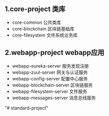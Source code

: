 ## 1.core-project 类库

- core-common 公共类库
- core-blockchain 区块链基础库
- core-filesystem 文件系统业务库

## 2.webapp-project webapp应用
- webapp-eureka-server 服务发现注册
- webapp-zuul-server   网关与认证服务
- webapp-config-server 配置中心服务
- webapp-blockchain-server 区块链服务
- webapp-filesystem-server 文件服务
- webapp-messages-server 消息总线服务

"# standard-project" 
